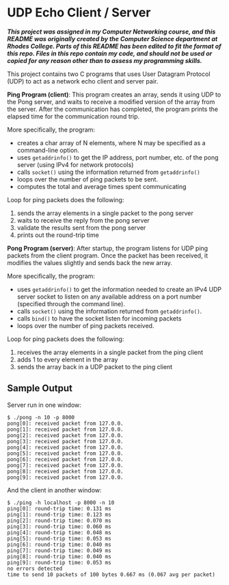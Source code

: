 # UDP Echo Client / Server
***This project was assigned in my Computer Networking course, and this README was originally created by the Computer Science department at Rhodes College. Parts of this README has been edited to fit the format of this repo. Files in this repo contain my code, and should not be used or copied for any reason other than to assess my programming skills.***

This project contains two C programs that uses User Datagram Protocol (UDP) to act as a network echo client and server pair.

**Ping Program (client)**: This program creates an array, sends it using UDP to the Pong server, and waits to receive a modified version of the array from the server. After the communication has completed, the program prints the elapsed time for the communication round trip.

More specifically, the program:
* creates a char array of N elements, where N may be specified as a command-line option. 
* uses `getaddrinfo()` to get the IP address, port number, etc. of the pong server (using IPv4 for network protocols)
* calls `socket()` using the information returned from `getaddrinfo()`
* loops over the number of ping packets to be sent.
* computes the total and average times spent communicating

Loop for ping packets does the following:
1. sends the array elements in a single packet to the pong server
2. waits to receive the reply from the pong server
3. validate the results sent from the pong server
4. prints out the round-trip time

**Pong Program (server)**: After startup, the program listens for UDP ping packets from the client program. Once the packet has been received, it modifies the values slightly and sends back the new array.

More specifically, the program:
* uses `getaddrinfo()` to get the information needed to create an IPv4 UDP server socket to listen on any available address on a port number (specified through the command line).
* calls `socket()` using the information returned from `getaddrinfo()`.
* calls `bind()` to have the socket listen for incoming packets
* loops over the number of ping packets received.

Loop for ping packets does the following:
1. receives the array elements in a single packet from the ping client
2. adds 1 to every element in the array
3. sends the array back in a UDP packet to the ping client

## Sample Output
Server run in one window:
```
$ ./pong -n 10 -p 8000
pong[0]: received packet from 127.0.0.
pong[1]: received packet from 127.0.0.
pong[2]: received packet from 127.0.0.
pong[3]: received packet from 127.0.0.
pong[4]: received packet from 127.0.0.
pong[5]: received packet from 127.0.0.
pong[6]: received packet from 127.0.0.
pong[7]: received packet from 127.0.0.
pong[8]: received packet from 127.0.0.
pong[9]: received packet from 127.0.0.
```
And the client in another window:
```
$ ./ping -h localhost -p 8000 -n 10
ping[0]: round-trip time: 0.131 ms
ping[1]: round-trip time: 0.123 ms
ping[2]: round-trip time: 0.070 ms
ping[3]: round-trip time: 0.060 ms
ping[4]: round-trip time: 0.048 ms
ping[5]: round-trip time: 0.053 ms
ping[6]: round-trip time: 0.040 ms
ping[7]: round-trip time: 0.049 ms
ping[8]: round-trip time: 0.040 ms
ping[9]: round-trip time: 0.053 ms
no errors detected
time to send 10 packets of 100 bytes 0.667 ms (0.067 avg per packet)
```

